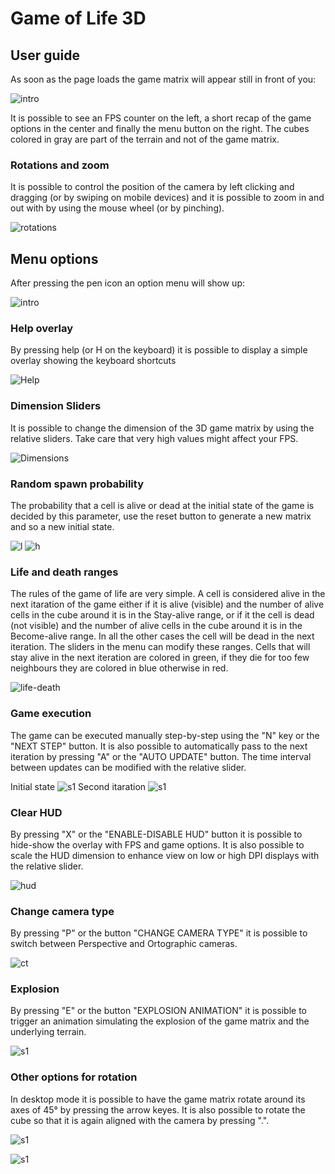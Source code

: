 # Game of Life 3D

## User guide


As soon as the page loads the game matrix will appear still in front of you: 

![intro](https://raw.githubusercontent.com/redsnic/I3DG_Uniud/master/images/progetto1/tutorial/Intro.png)

It is possible to see an FPS counter on the left, a short recap of the game options in the center and 
finally the menu button on the right. The cubes colored in gray are part of the terrain and not of the game matrix.

### Rotations and zoom

It is possible to control the position of the camera by left clicking and dragging (or by swiping on mobile devices) and it is possible to zoom in and out with by using the mouse wheel (or by pinching).

![rotations](https://raw.githubusercontent.com/redsnic/I3DG_Uniud/master/images/progetto1/tutorial/Rotations.png)

## Menu options
After pressing the pen icon an option menu will show up:

![intro](https://raw.githubusercontent.com/redsnic/I3DG_Uniud/master/images/progetto1/tutorial/Menu.png)

### Help overlay
By pressing help (or H on the keyboard) it is possible to display a simple overlay showing the keyboard shortcuts

![Help](https://raw.githubusercontent.com/redsnic/I3DG_Uniud/master/images/progetto1/tutorial/HelpMsg.png)

### Dimension Sliders

It is possible to change the dimension of the 3D game matrix by using the relative sliders. Take care that very high 
values might affect your FPS.

![Dimensions](https://raw.githubusercontent.com/redsnic/I3DG_Uniud/master/images/progetto1/tutorial/Dims.png)

### Random spawn probability

The probability that a cell is alive or dead at the initial state of the game is decided by this parameter,
use the reset button to generate a new matrix and so a new initial state.

![l](https://raw.githubusercontent.com/redsnic/I3DG_Uniud/master/images/progetto1/tutorial/low.png)
![h](https://raw.githubusercontent.com/redsnic/I3DG_Uniud/master/images/progetto1/tutorial/high.png)

### Life and death ranges

The rules of the game of life are very simple. A cell is considered alive in the next itaration of the game either if it is alive (visible) and the number of alive cells in the cube around it is in the Stay-alive range, or if it the cell is dead (not visible) and the number of alive cells in the cube around it is in the Become-alive range. In all the other cases the cell will be dead in the next iteration. The sliders in the menu can modify these ranges. Cells that will stay alive in the next iteration are colored in green, if they die for too few neighbours they are colored in blue otherwise in red. 

![life-death](https://raw.githubusercontent.com/redsnic/I3DG_Uniud/master/images/progetto1/tutorial/ranges.png)

### Game execution

The game can be executed manually step-by-step using the "N" key or the "NEXT STEP" button. It is also
possible to automatically pass to the next iteration by pressing "A" or the "AUTO UPDATE" button. The time interval between updates can be modified with the relative slider.

Initial state
![s1](https://raw.githubusercontent.com/redsnic/I3DG_Uniud/master/images/progetto1/tutorial/step1.png)
Second itaration
![s1](https://raw.githubusercontent.com/redsnic/I3DG_Uniud/master/images/progetto1/tutorial/step2.png)

### Clear HUD

By pressing "X" or the "ENABLE-DISABLE HUD" button it is possible to hide-show the overlay with FPS and game options. 
It is also possible to scale the HUD dimension to enhance view on low or high DPI displays with the relative slider.

![hud](https://raw.githubusercontent.com/redsnic/I3DG_Uniud/master/images/progetto1/tutorial/NoHud.png)

### Change camera type

By pressing "P" or the button "CHANGE CAMERA TYPE" it is possible to switch between Perspective and Ortographic cameras.

![ct](https://raw.githubusercontent.com/redsnic/I3DG_Uniud/master/images/progetto1/tutorial/CameraType.png)

### Explosion

By pressing "E" or the button "EXPLOSION ANIMATION" it is possible to trigger an animation simulating the explosion
of the game matrix and the underlying terrain. 

![s1](https://raw.githubusercontent.com/redsnic/I3DG_Uniud/master/images/progetto1/tutorial/Explosion.png)

### Other options for rotation

In desktop mode it is possible to have the game matrix rotate around its axes of 45° by pressing the arrow keyes. It is
also possible to rotate the cube so that it is again aligned with the camera by pressing ".".

![s1](https://raw.githubusercontent.com/redsnic/I3DG_Uniud/master/images/progetto1/tutorial/Rotations_arrow.png)

![s1](https://raw.githubusercontent.com/redsnic/I3DG_Uniud/master/images/progetto1/tutorial/Face.png)




